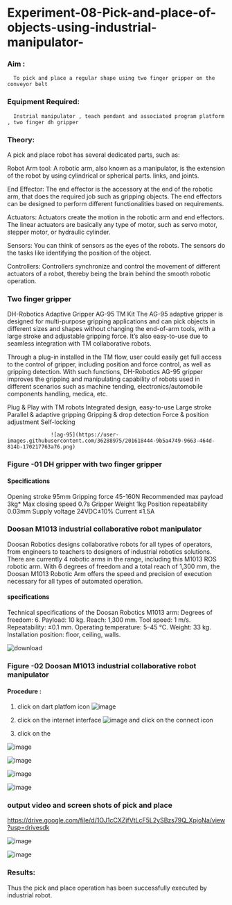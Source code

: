 # Experiment-08-Pick-and-place-of-objects-using-industrial-manipulator-

### Aim :
      To pick and place a regular shape using two finger gripper on the conveyor belt 
### Equipment Required: 
      Instrial manipulator , teach pendant and associated program platform , two finger dh gripper 
      
### Theory: 

A pick and place robot has several dedicated parts, such as:

Robot Arm tool: A robotic arm, also known as a manipulator, is the extension of the robot by using cylindrical or spherical parts. links, and joints.

End Effector: The end effector is the accessory at the end of the robotic arm, that does the required job such as gripping objects. The end effectors can be designed to perform different functionalities based on requirements.

Actuators: Actuators create the motion in the robotic arm and end effectors. The linear actuators are basically any type of motor, such as servo motor, stepper motor, or hydraulic cylinder.

Sensors: You can think of sensors as the eyes of the robots. The sensors do the tasks like identifying the position of the object.

Controllers: Controllers synchronize and control the movement of different actuators of a robot, thereby being the brain behind the smooth robotic operation.


### Two finger gripper 

DH-Robotics
Adaptive Gripper AG-95 TM Kit
The AG-95 adaptive gripper is designed for multi-purpose gripping applications and can pick objects in different sizes and shapes without changing the end-of-arm tools, with a large stroke and adjustable gripping force. It’s also easy-to-use due to seamless integration with TM collaborative robots.

Through a plug-in installed in the TM flow, user could easily get full access to the control of gripper, including position and force control, as well as gripping detection. With such functions, DH-Robotics AG-95 gripper improves the gripping and manipulating capability of robots used in different scenarios such as machine tending, electronics/automobile components handling, medica, etc.

Plug & Play with TM robots
Integrated design, easy-to-use
Large stroke
Parallel & adaptive gripping
Gripping & drop detection
Force & position adjustment
Self-locking

                  ![ag-95](https://user-images.githubusercontent.com/36288975/201618444-9b5a4749-9663-464d-814b-170217763a76.png)
### Figure -01 DH gripper with two finger gripper 

#### Specifications

Opening stroke	95mm
Gripping force 	45-160N
Recommended max payload	3kg*
Max closing speed	0.7s
Gripper Weight	1kg
Position repeatability	0.03mm
Supply voltage	24VDC±10%
Current	≤1.5A



### Doosan M1013 industrial collaborative robot manipulator 
Doosan Robotics designs collaborative robots for all types of operators, from engineers to teachers to designers of industrial robotics solutions. There are currently 4 robotic arms in the range, including this M1013 ROS robotic arm. With 6 degrees of freedom and a total reach of 1,300 mm, the Doosan M1013 Robotic Arm offers the speed and precision of execution necessary for all types of automated operation.

#### specifications 
Technical specifications of the Doosan Robotics M1013 arm:
Degrees of freedom: 6.
Payload: 10 kg.
Reach: 1,300 mm.
Tool speed: 1 m/s.
Repeatability: ±0.1 mm.
Operating temperature: 5–45 °C.
Weight: 33 kg.
Installation position: floor, ceiling, walls.



![download](https://user-images.githubusercontent.com/36288975/201624230-89cc83ff-cecd-49ea-84c6-c67066e9d157.jpg)

### Figure -02 Doosan M1013 industrial collaborative robot manipulator 

#### Procedure : 

1. click on dart platfom icon ![image](https://user-images.githubusercontent.com/36288975/201621038-f1248586-5c20-40fd-8a74-68c7d8b44939.png)
2. click on the internet interface 
![image](https://user-images.githubusercontent.com/36288975/201621235-3b8b46a9-3c19-4207-9ea2-6a7954eb6135.png)
and click on the connect icon 

3. click on the 

![image](https://github.com/hasnu0406/Experiment-08-Pick-and-place-of-objects-using-industrial-manipulator-/assets/135305537/ff347da8-5f35-4dc0-889a-7f3e1e58135a)

![image](https://github.com/hasnu0406/Experiment-08-Pick-and-place-of-objects-using-industrial-manipulator-/assets/135305537/c65fa310-2e11-4fc0-a44e-36cba11845d3)

![image](https://github.com/hasnu0406/Experiment-08-Pick-and-place-of-objects-using-industrial-manipulator-/assets/135305537/19100216-6aba-4fd0-8e37-e7cec89c4d72)


![image](https://github.com/hasnu0406/Experiment-08-Pick-and-place-of-objects-using-industrial-manipulator-/assets/135305537/076c922d-5826-4a10-b8ce-78cece93faff)

### output video and screen shots of pick and place 

https://drive.google.com/file/d/1OJ1cCXZjfVtLcF5L2ySBzs79Q_XpjoNa/view?usp=drivesdk

![image](https://github.com/hasnu0406/Experiment-08-Pick-and-place-of-objects-using-industrial-manipulator-/assets/135305537/10499f5b-376e-47af-b03b-86fe16b07d43)


![image](https://github.com/hasnu0406/Experiment-08-Pick-and-place-of-objects-using-industrial-manipulator-/assets/135305537/b4ee2424-6544-4636-af21-246bb66859dc)



### Results: 

Thus the pick and place operation has been successfully executed by industrial robot.




